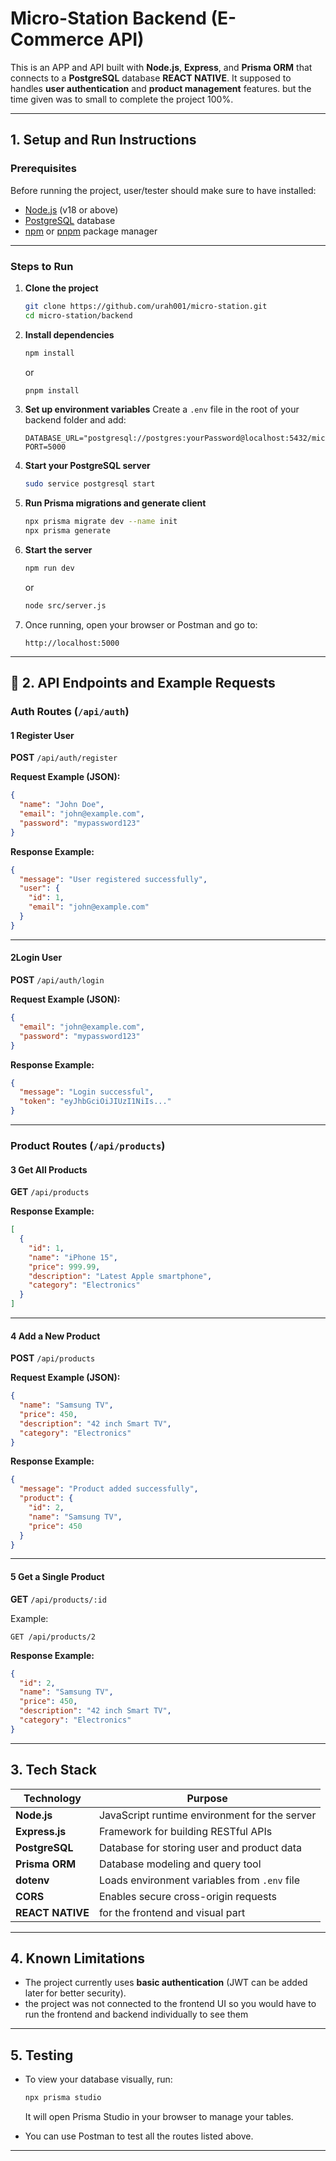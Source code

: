 # Micro-Station Backend (E-Commerce API)

This is an APP and API built with **Node.js**, **Express**, and **Prisma ORM** that connects to a **PostgreSQL** database **REACT NATIVE**.
It supposed to handles **user authentication** and **product management** features.
but the time given was to small to complete the project 100%.

---

## 1. Setup and Run Instructions

### Prerequisites

Before running the project, user/tester should make sure to have installed:

- [Node.js](https://nodejs.org/) (v18 or above)
- [PostgreSQL](https://www.postgresql.org/download/) database
- [npm](https://www.npmjs.com/) or [pnpm](https://pnpm.io/) package manager

---

### Steps to Run

1. **Clone the project**

   ```bash
   git clone https://github.com/urah001/micro-station.git
   cd micro-station/backend
   ```

2. **Install dependencies**

   ```bash
   npm install
   ```

   or

   ```bash
   pnpm install
   ```

3. **Set up environment variables**
   Create a `.env` file in the root of your backend folder and add:

   ```env
   DATABASE_URL="postgresql://postgres:yourPassword@localhost:5432/microstation"
   PORT=5000
   ```

4. **Start your PostgreSQL server**

   ```bash
   sudo service postgresql start
   ```

5. **Run Prisma migrations and generate client**

   ```bash
   npx prisma migrate dev --name init
   npx prisma generate
   ```

6. **Start the server**

   ```bash
   npm run dev
   ```

   or

   ```bash
   node src/server.js
   ```

7. Once running, open your browser or Postman and go to:

   ```
   http://localhost:5000
   ```

---

## 🔗 2. API Endpoints and Example Requests

### Auth Routes (`/api/auth`)

#### 1️ Register User

**POST** `/api/auth/register`

**Request Example (JSON):**

```json
{
  "name": "John Doe",
  "email": "john@example.com",
  "password": "mypassword123"
}
```

**Response Example:**

```json
{
  "message": "User registered successfully",
  "user": {
    "id": 1,
    "email": "john@example.com"
  }
}
```

---

#### 2️Login User

**POST** `/api/auth/login`

**Request Example (JSON):**

```json
{
  "email": "john@example.com",
  "password": "mypassword123"
}
```

**Response Example:**

```json
{
  "message": "Login successful",
  "token": "eyJhbGciOiJIUzI1NiIs..."
}
```

---

### Product Routes (`/api/products`)

#### 3️ Get All Products

**GET** `/api/products`

**Response Example:**

```json
[
  {
    "id": 1,
    "name": "iPhone 15",
    "price": 999.99,
    "description": "Latest Apple smartphone",
    "category": "Electronics"
  }
]
```

---

#### 4️ Add a New Product

**POST** `/api/products`

**Request Example (JSON):**

```json
{
  "name": "Samsung TV",
  "price": 450,
  "description": "42 inch Smart TV",
  "category": "Electronics"
}
```

**Response Example:**

```json
{
  "message": "Product added successfully",
  "product": {
    "id": 2,
    "name": "Samsung TV",
    "price": 450
  }
}
```

---

#### 5️ Get a Single Product

**GET** `/api/products/:id`

Example:

```
GET /api/products/2
```

**Response Example:**

```json
{
  "id": 2,
  "name": "Samsung TV",
  "price": 450,
  "description": "42 inch Smart TV",
  "category": "Electronics"
}
```

---

## 3. Tech Stack

| Technology       | Purpose                                       |
| ---------------- | --------------------------------------------- |
| **Node.js**      | JavaScript runtime environment for the server |
| **Express.js**   | Framework for building RESTful APIs           |
| **PostgreSQL**   | Database for storing user and product data    |
| **Prisma ORM**   | Database modeling and query tool              |
| **dotenv**       | Loads environment variables from `.env` file  |
| **CORS**         | Enables secure cross-origin requests          |
| **REACT NATIVE** | for the frontend and visual part              |

---

## 4. Known Limitations

- The project currently uses **basic authentication** (JWT can be added later for better security).
- the project was not connected to the frontend UI so you would have to run the frontend and backend individually to see them

---

## 5. Testing

- To view your database visually, run:

  ```bash
  npx prisma studio
  ```

  It will open Prisma Studio in your browser to manage your tables.

- You can use Postman to test all the routes listed above.

---
